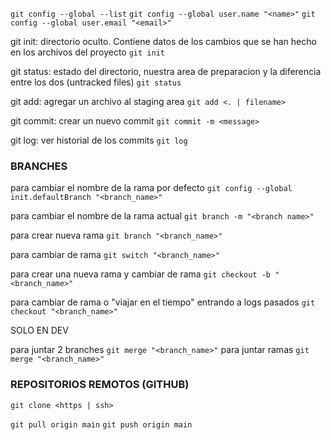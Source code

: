 
`git config --global --list`
`git config --global user.name "<name>"`
`git config --global user.email "<email>"`

git init: directorio oculto. Contiene datos de los cambios que se han hecho en los archivos del proyecto
`git init`

git status: estado del directorio, nuestra area de preparacion y la diferencia entre los dos (untracked files)
`git status`

git add: agregar un archivo al staging area
`git add <. | filename>`

git commit: crear un nuevo commit
`git commit -m <message>`

git log: ver historial de los commits
`git log`

### BRANCHES

para cambiar el nombre de la rama por defecto
`git config --global init.defaultBranch "<branch_name>"`

para cambiar el nombre de la rama actual
`git branch -m "<branch name>"`

para crear nueva rama
`git branch "<branch_name>"`

para cambiar de rama
`git switch "<branch_name>"`

para crear una nueva rama y cambiar de rama
`git checkout -b "<branch_name>"`

para cambiar de rama o "viajar en el tiempo" entrando a logs pasados
`git checkout "<branch_name>"`

SOLO EN DEV



para juntar 2 branches
`git merge "<branch_name>"`
para juntar ramas
`git merge "<branch_name>"`

### REPOSITORIOS REMOTOS (GITHUB)
`git clone <https | ssh>`

`git pull origin main`
`git push origin main`
